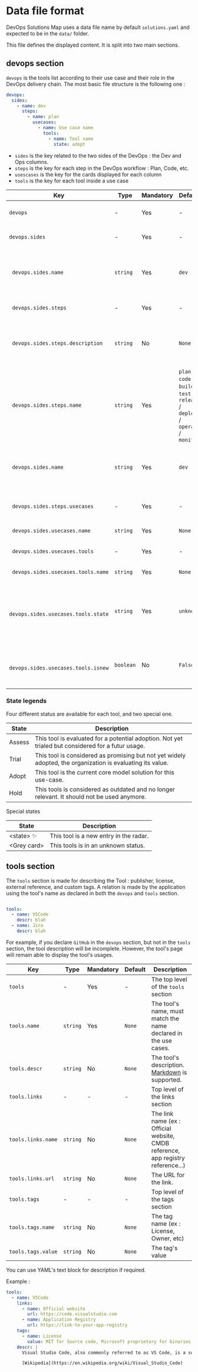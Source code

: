 # Data file format

DevOps Solutions Map uses a data file name by default `solutions.yaml` and expected to be in the `data/` folder.

This file defines the displayed content. It is split into two main sections.

## devops section

`devops` is the tools list according to their use case and their role in the DevOps delivery chain. The most basic file structure is the following one :

```yaml
devops:
  sides:
    - name: dev
      steps:
        - name: plan
          usecases:
            - name: Use case name
              tools:
                - name: Tool name
                  state: adopt
```

- `sides` is the key related to the two sides of the DevOps : the Dev and Ops columns.
- `steps` is the key for each step in the DevOps workflow : Plan, Code, etc.
- `usescases` is the key for the cards displayed for each column
- `tools` is the key for each tool inside a use case

| Key | Type | Mandatory | Default | Description |
| ---  | ----- | --------- | ------- | ----------- |
| `devops` | - | Yes | - | The top level of the `devops` section |
| `devops.sides` | - | Yes | - | The top level of the `sides` section |
| ` devops.sides.name` | `string` | Yes | `dev` | The label for the Dev section. This label is automatically capitalized. |
| ` devops.sides.steps` | - | Yes | - | The top level of the `steps` section |
| ` devops.sides.steps.description` | `string` | No | `None` | The description of the use-case.<br>[Markdown](https://www.markdownguide.org/basic-syntax/) is supported. |
| ` devops.sides.steps.name` | `string` | Yes | `plan` / `code` / `build` / `test` / `release` / `deploy` / `operate` / `monitor` | The label for the steps. This label is automatically capitalized. |
| ` devops.sides.name` | `string` | Yes | `dev` | The label for the Dev section. This label is automatically capitalized. |
| ` devops.sides.steps.usecases` | - | Yes | - | The top level for the usecases section. |
| ` devops.sides.usecases.name` | `string` | Yes | `None` | The use case name. |
| ` devops.sides.usecases.tools` | - | Yes | - | The top level for the use cases' tools. |
| ` devops.sides.usecases.tools.name` | `string` | Yes | `None` | The tool's name. |
| ` devops.sides.usecases.tools.state` | `string` | Yes | `unknown` | The current state of the tool. Accepted values are : `assess`, `trial`, `adopt`, `hold`.  |
| ` devops.sides.usecases.tools.isnew` | `boolean` | No| `False` | If `True`, the "New" icon will be displayed on the tool's card. |

### State legends

Four different status are available for each tool, and two special one.

| State | Description |
| ------ | ------------- |
| Assess | This tool is evaluated for a potential adoption. Not yet trialed but considered for a futur usage. |
| Trial | This tool is considered as promising but not yet widely adopted, the organization is evaluating its value. |
| Adopt | This tool is the current core model solution for this use-case. |
| Hold | This tools is considered as outdated and no longer relevant. It should not be used anymore. |

Special states

| State | Description |
| ------ | ------------- |
| \<state\> ✨ | This tool is a new entry in the radar. |
| \<Grey card\> | This tools is in an unknown status. |

## tools section

The `tools` section is made for describing the Tool : publisher, license, external reference, and custom tags. A relation is made by the application using the tool's name as declared in both the `devops` and `tools` section.

```yaml

tools:
  - name: VSCode
    descr: blah
  - name: Jira
    descr: blah

```

For example, if you declare `GitHub` in the `devops` section, but not in the `tools` section, the tool description will be incomplete. However, the tool's page will remain able to display the tool's usages.

| Key | Type | Mandatory | Default | Description |
| ---  | ----- | --------- | ------- | ----------- |
| `tools` | - | Yes | - | The top level of the `tools` section |
| `tools.name` | `string` | Yes | `None` | The tool's name, must match the name declared in the use cases. |
| `tools.descr` | `string` | No | `None` | The tool's description.<br>[Markdown](https://www.markdownguide.org/basic-syntax/) is supported. |
| `tools.links` | - | - | - | Top level of the links section |
| `tools.links.name` | `string` | No | `None` | The link name (ex : Official website, CMDB reference, app registry reference...) |
| `tools.links.url` | `string` | No | `None` | The URL for the link. |
| `tools.tags` | - | - | - | Top level of the tags section |
| `tools.tags.name` | `string` | No | `None` | The tag name (ex : License, Owner, etc) |
| `tools.tags.value` | `string` | No | `None` | The tag's value |

You can use YAML's text block for description if required.

Example :

```yaml
tools:
  - name: VSCode
    links:
      - name: Official website
        url: https://code.visualstudio.com
      - name: Application Registry
        url: https://link-to-your-app-registry
    tags:
      - name: License
        value: MIT for Source code, Microsoft proprietary for binaries
    descr: |
      Visual Studio Code, also commonly referred to as VS Code, is a source-code editor made by Microsoft with the Electron Framework, for Windows, Linux and macOS. Features include support for debugging, syntax highlighting, intelligent code completion, snippets, code refactoring, and embedded Git. Users can change the theme, keyboard shortcuts, preferences, and install extensions that add functionality.

      [Wikipedia](https://en.wikipedia.org/wiki/Visual_Studio_Code)
```